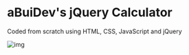 # aBuiDev's jQuery Calculator

Coded from scratch using HTML, CSS, JavaScript and jQuery

![img](./assets/images/jQueryCalculatorScreenshot.jpg)
